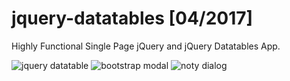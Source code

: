 # jquery-datatables [04/2017]

Highly Functional Single Page jQuery and jQuery Datatables App.

![jquery datatable](https://github.com/stefanradivojevic/jquery-datatables/blob/master/screenshots/contextmenu.jpeg)
![bootstrap modal](https://github.com/stefanradivojevic/jquery-datatables/blob/master/screenshots/modal.jpeg)
![noty dialog](https://github.com/stefanradivojevic/jquery-datatables/blob/master/screenshots/dialog-noty.jpeg)
